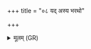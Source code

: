 +++
title = "०८ यद् अस्य भरथो"

+++
<details><summary>मूलम् (GR)</summary>

यद् अस्य भरथो मधु  
सरघा सथ्व् अच्छिनत् ।  
सद्यस् तद् अर्वतो युवं  
पुनर् आ दत्तम् अश्विना ॥
</details>